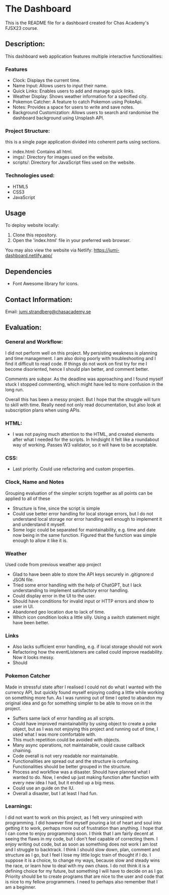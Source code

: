 # The Dashboard
This is the README file for a dashboard created for Chas Academy's FJSX23 course.


## Description:
This dashboard web application features multiple interactive functionalities:
### Features 
- Clock: Displays the current time.
- Name Input: Allows users to input their name.
- Quick Links: Enables users to add and manage quick links.
- Weather Display: Shows weather information for a specified city.
- Pokemon Catcher: A feature to catch Pokemon using PokeApi.
- Notes: Provides a space for users to write and save notes.
- Background Customization: Allows users to search and randomise the dashboard background using Unsplash API.

### Project Structure:
this is a single page application divided into coherent parts using sections.


- index.html: Contains all html.
- imgs/: Directory for images used on the website.
- scripts/: Directory for JavaScript files used on the website.


### Technologies used:
- HTML5
- CSS3
- JavaScript


## Usage
To deploy website locally:
1. Clone this repository.
2. Open the 'index.html' file in your preferred web browser.


You may also view the website via Netlify:
https://jumi-dashboard.netlify.app/



## Dependencies
- Font Awesome library for icons.


## Contact Information:
Email: jumi.strandberg@chasacademy.se

## Evaluation:
###  General and Workflow: 
I did not perform well on this project. My persisting weakness is planning and time management. I am also doing poorly with troubleshooting and I find it difficult to read code. If things do not work on first try for me I become disoriented, hence I should plan better, and comment better.

Comments are subpar. As the deadline was approaching and I found myself stuck I stopped commenting, which might have led to more confusion in the long run. 

Overall this has been a messy project. But I hope that the struggle will turn to skill with time. Really need not only read documentation, but also look at subscription plans when using APIs.

### HTML: 
- I was not paying much attention to the HTML, and created elements after what I needed for the scripts. In hindsight it felt like a roundabout way of working. Passes W3 validator, so it will have to be acceptable.

### CSS:
- Last priority. Could use refactoring and custom properties.

### Clock, Name and Notes 
Grouping evaluation of the simpler scripts together as all points can be applied to all of these 
- Structure is fine, since the script is simple 
- Could use better error handling for local storage errors, but I do not understand local storage nor error handling well enough to implement it and understand it myself.
- Some logic could be separated for maintainability, e.g. time and date now being in the same function. Figured that the function was simple enough to allow it like it is. 

### Weather 
Used code from previous weather app project 
- Glad to have been able to store the  API keys securely in .gitignore:d JSON file. 
- Tried some error handling with the help of ChatGPT, but I lack understanding to implement satisfactory error handling. 
- Could display error in the UI to the user. 
- Should have conditions for invalid input or HTTP errors and show to user in UI.
- Abandoned geo location due to lack of time. 
- Which icon condition looks a little silly. Using a switch statement might have been better. 

### Links 
- Also lacks sufficient error handling, e.g. if local storage should not work
- Refactoring how the eventListeners are called could improve readability. Now it looks messy. 
- Should 

### Pokemon Catcher 
Made in stressful state after I realised I could not do what I wanted with the currency API, but quickly found myself enjoying coding a little while working on something more fun. As I was running out of time I opted to abandon my original idea and go for something simpler to be able to move on in the project. 
- Suffers same lack of error handling as all scripts. 
- Could have improved maintainability by using object to create a poke object, but as I was not enjoying this project and running out of time, I used what I was more comfortable with.
- This much repetition could be avoided with objects.
- Many async operations, not maintainable, could cause callback chaining. 
- Code overall is not very readable nor maintainable. 
- Functionalities are spread out and the structure is confusing. Functionalities should be better grouped in the structure.
- Process and workflow was a disaster. Should have planned what I wanted to do. Now, I ended up just making function after function with every new idea I had, but it ended up a big mess. 
- Could use an guide on the IU. 
- Overall a disaster, but I at least I had fun. 

### Learnings: 
I did not want to work on this project, as I felt very uninspired with programming. I did however find myself pouring a lot of heart and soul into getting it to work, perhaps more out of frustration than anything. I hope that I can come to enjoy programming soon. I think that I am fairly decent at seeing the flaws in my code, but I don't feel capable of correcting them. I enjoy writing out code, but as soon as something does not work I am lost and I struggle to backtrack. I think I should slow down, plan, comment and structure as I go, but I feel I lose my little logic train of thought if I do. I suppose it is a choice, to change my ways, because slow and steady wins the race, or learn how to deal with my own chaos. I do not think it is a defining choice for my future, but something I will have to decide on as I go. Priority should be to create programs that are nice to the user and code that is nice to my fellow programmers. I need to perhaps also remember that I am a beginner. 



